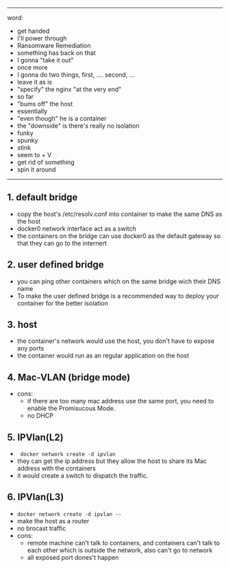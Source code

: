 
----------------------------------
word:
- get handed
- I'll power through
- Ransomware Remediation
- something has back on that
- I gonna "take it out"
- once more
- I gonna do two things, first, .... second, ...
- leave it as is
- "specify" the nginx "at the very end"
- so far
- "bums off" the host
- essentially
- "even though" he is a container
- the "downside" is there's really no isolation
- funky
- spunky
- stink
- seem to + V
- get rid of something
- spin it around
----------------------------------
## 1. default bridge
- copy the host's /etc/resolv.conf into container to make the same DNS as the host
- docker0 network interface act as a switch
- the containers on the bridge can use docker0 as the default gateway so that they can go to the internert

## 2. user defined bridge
- you can ping other containers which on the same bridge wich their DNS name
- To make the user defined bridge is a recommended way to deploy your container for the better isolation

## 3. host
- the container's network would use the host, you don't have to expose any ports
- the container would run as an regular application on the host

## 4. Mac-VLAN (bridge mode)
- cons:
	- if there are too many mac address use the same port, you need to enable the Promisucous Mode.
	- no DHCP
## 5. IPVlan(L2)
- ``` docker network create -d ipvlan```
- they can get the ip address but they allow the host to share its Mac address with the containers
-  it would create a switch to dispatch the traffic.



## 6. IPVlan(L3)
- ```docker network create -d ipvlan --  ```
- make the host as a router
- no brocast traffic
- cons:
	- remote machine can't talk to containers, and containers can't talk to each other which is outside the network, also can't go to network
	- all exposed port dones't happen




